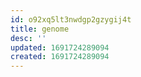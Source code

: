 ```yaml
---
id: o92xq5lt3nwdgp2gzygij4t
title: genome
desc: ''
updated: 1691724289094
created: 1691724289094
---
```

